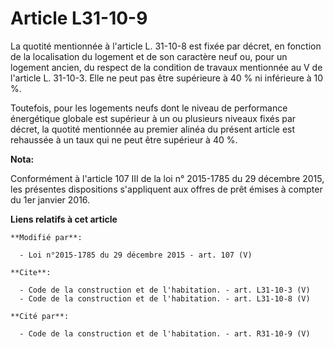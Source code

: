 # Article L31-10-9

La quotité mentionnée à l'article L. 31-10-8 est fixée par décret, en fonction de la localisation du logement et de son
caractère neuf ou, pour un logement ancien, du respect de la condition de travaux mentionnée au V de l'article L. 31-10-3.
Elle ne peut pas être supérieure à 40 % ni inférieure à 10 %. 

Toutefois, pour les logements neufs dont le niveau de performance énergétique globale est supérieur à un ou plusieurs niveaux
fixés par décret, la quotité mentionnée au premier alinéa du présent article est rehaussée à un taux qui ne peut être
supérieur à 40 %.

**Nota:**

Conformément à l'article 107 III de la loi n° 2015-1785 du 29 décembre 2015, les présentes dispositions s'appliquent aux
offres de prêt émises à compter du 1er janvier 2016.

**Liens relatifs à cet article**

	**Modifié par**:

	  - Loi n°2015-1785 du 29 décembre 2015 - art. 107 (V)

	**Cite**:

	  - Code de la construction et de l'habitation. - art. L31-10-3 (V)
	  - Code de la construction et de l'habitation. - art. L31-10-8 (V)

	**Cité par**:

	  - Code de la construction et de l'habitation. - art. R31-10-9 (V)
